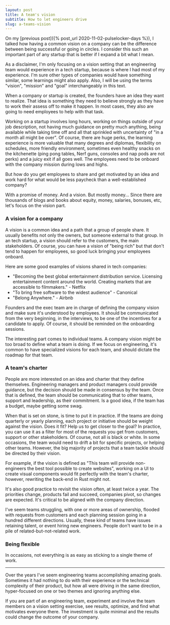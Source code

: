 ```yaml
---
layout: post
title: A team's vision
subtitle: How to let engineers drive
slug: a-teams-vision
---
```


On my [previous post]({% post_url 2020-11-02-pulselocker-days %}), I talked how having a common
vision on a company can be the difference between being successful or going in circles. I consider
this such an important part of any startup that is better if I expand a bit what I mean.

As a disclaimer, I'm only focusing on a vision setting that an engineering team would experience in
a tech startup, because is where I had most of my experience. I'm sure other types of companies
would have something similar, some learnings might also apply. Also, I will be using the terms
"vision", "mission" and "goal" interchangeably in this text.

When a company or startup is created, the founders have an idea they want to realize. That idea
is something they need to believe strongly as they have to work their assess off to make
it happen. In most cases, they also are going to need employees to help with that task.

Working on a startup involves long hours, working on things outside of your job description, not
having much guidance on pretty much anything, being available while taking time off and all that
sprinkled with uncertainty of "in a month all might be over". Of course, there are huge perks,
the learning experience is more valuable that many degrees and diplomas, flexibility on schedules,
more friendly environment, sometimes even healthy snacks on the kitchenette (ping pong tables,
Nerf guns, consoles and nap pods are not perks) and a juicy exit if all goes well. The employees
need to be onboard with the company mission during lows and highs. 

But how do you get employees to share and get motivated by an idea and work hard for what would be less
paycheck than a well-established company?

With a promise of money. And a vision. But mostly money... Since there are thousands of blogs and
books about equity, money, salaries, bonuses, etc, let's focus on the vision part.


### A vision for a company

A vision is a common idea and a path that a group of people share. It usually benefits not only the
owners, but someone external to that group. In an tech startup, a vision should refer
to the customers, the main stakeholders. Of course, you can have a vision of "being rich" but that
don't tend to happen for employees, so good luck bringing your employees onboard.

Here are some good examples of visions shared in tech companies:
* "Becoming the best global entertainment distribution service. Licensing entertainment content
  around the world. Creating markets that are accessible to filmmakers." - Netflix
* "To bring free software to the widest audience" - Canonical
* "Belong Anywhere." - Airbnb

Founders and the exec team are in charge of defining the company vision and make sure it's
understood by employees. It should be communicated from the very beginning, in the interviews,
to be one of the incentives for a candidate to apply. Of course, it should be reminded on the
onboarding sessions.

The interesting part comes to individual teams. A company vision might be too broad to define what a
team is doing. If we focus on engineering, it's common to have specialized visions for each
team, and should dictate the roadmap for that team.


### A team's charter

People are more interested on an idea and charter that they define themselves. Engineering managers
and product managers could provide guidance, but the decision should be made in consensus by the
team. Once that is defined, the team should be communicating that to other teams, support and
leadership, as their commitment. Is a good idea, if the team has a budget, maybe getting some swag.

When that is set on stone, is time to put it in practice. If the teams are doing quarterly or yearly
planning, each project or initiative should be weight against the vision. Does it fit? Help us to
get closer to the goal? In practice, you can use it as a filter for most of the requests you get
from customers, support or other stakeholders. Of  course, not all is black or white. In some
occasions, the team would need to drift a bit for specific projects, or helping other teams.
However, the big majority of projects that a team tackle should be directed by their vision.

For example, if the vision is defined as "This team will provide non-engineers the best tool
possible to create websites", working on a UI to create visual components would fit perfectly with
the team's charter, however, rewriting the back-end in Rust might not.

It's also good practice to revisit the vision often, at least twice a year. The priorities change,
products fail and succeed, companies pivot, so changes are expected. It's critical to be aligned
with the company direction.

I've seem teams struggling, with one or more areas of ownership, flooded with requests from
customers and each planning session going in a hundred different directions. Usually, these kind of
teams have issues retaining talent, or event hiring new engineers. People don't want to be in a pile
of related-but-not-related work.


### Being flexible

In occasions, not everything is as easy as sticking to a single theme of work.

---

Over the years I've seem engineering teams accomplishing amazing goals. Sometimes it had nothing to
do with their experience or the technical complexity of their product, but how all were driving in
the same direction, hyper-focused on one or two themes and ignoring anything else.

If you are part of an engineering team, experiment and involve the team members on a vision setting
exercise, see results, optimize, and find what motivates everyone there. The investment is quite
minimal and the results could change the outcome of your company.
